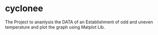 # cyclonee


The Project to ananlysis the DATA of an Establishment of odd and uneven temperature and plot the graph using Matplot Lib.
